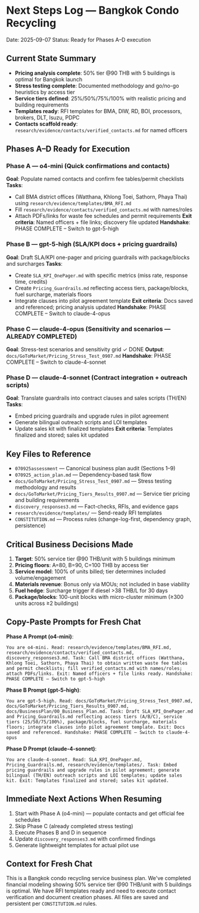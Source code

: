 # Next Steps Log — Bangkok Condo Recycling

Date: 2025-09-07
Status: Ready for Phases A–D execution

## Current State Summary
- **Pricing analysis complete**: 50% tier @90 THB with 5 buildings is optimal for Bangkok launch
- **Stress testing complete**: Documented methodology and go/no-go heuristics by access tier
- **Service tiers defined**: 25%/50%/75%/100% with realistic pricing and building requirements
- **Templates ready**: RFI templates for BMA, DIW, RD, BOI, processors, brokers, DLT, Isuzu, PDPC
- **Contacts scaffold ready**: `research/evidence/contacts/verified_contacts.md` for named officers

## Phases A–D Ready for Execution

### Phase A — o4-mini (Quick confirmations and contacts)
**Goal**: Populate named contacts and confirm fee tables/permit checklists
**Tasks**:
- Call BMA district offices (Watthana, Khlong Toei, Sathorn, Phaya Thai) using `research/evidence/templates/BMA_RFI.md`
- Fill `research/evidence/contacts/verified_contacts.md` with names/roles
- Attach PDFs/links for waste fee schedules and permit requirements
**Exit criteria**: Named officers + file links; discovery file updated
**Handshake**: PHASE COMPLETE – Switch to gpt-5-high

### Phase B — gpt-5-high (SLA/KPI docs + pricing guardrails)
**Goal**: Draft SLA/KPI one-pager and pricing guardrails with package/blocks and surcharges
**Tasks**:
- Create `SLA_KPI_OnePager.md` with specific metrics (miss rate, response time, credits)
- Create `Pricing_Guardrails.md` reflecting access tiers, package/blocks, fuel surcharge, materials floors
- Integrate clauses into pilot agreement template
**Exit criteria**: Docs saved and referenced; pricing analysis updated
**Handshake**: PHASE COMPLETE – Switch to claude-4-opus

### Phase C — claude-4-opus (Sensitivity and scenarios — ALREADY COMPLETED)
**Goal**: Stress-test scenarios and sensitivity grid ✓ DONE
**Output**: `docs/GoToMarket/Pricing_Stress_Test_0907.md`
**Handshake**: PHASE COMPLETE – Switch to claude-4-sonnet

### Phase D — claude-4-sonnet (Contract integration + outreach scripts)
**Goal**: Translate guardrails into contract clauses and sales scripts (TH/EN)
**Tasks**:
- Embed pricing guardrails and upgrade rules in pilot agreement
- Generate bilingual outreach scripts and LOI templates
- Update sales kit with finalized templates
**Exit criteria**: Templates finalized and stored; sales kit updated

## Key Files to Reference
- `070925assessment` — Canonical business plan audit (Sections 1–9)
- `070925_action_plan.md` — Dependency-based task flow
- `docs/GoToMarket/Pricing_Stress_Test_0907.md` — Stress testing methodology and results
- `docs/GoToMarket/Pricing_Tiers_Results_0907.md` — Service tier pricing and building requirements
- `discovery_responses3.md` — Fact-checks, RFIs, and evidence gaps
- `research/evidence/templates/` — Send-ready RFI templates
- `CONSTITUTION.md` — Process rules (change-log-first, dependency graph, persistence)

## Critical Business Decisions Made
1. **Target**: 50% service tier @90 THB/unit with 5 buildings minimum
2. **Pricing floors**: A=80, B=90, C=100 THB by access tier
3. **Service model**: 100% of units billed; tier determines included volume/engagement
4. **Materials revenue**: Bonus only via MOUs; not included in base viability
5. **Fuel hedge**: Surcharge trigger if diesel >38 THB/L for 30 days
6. **Package/blocks**: 100-unit blocks with micro-cluster minimum (≥300 units across ≥2 buildings)

## Copy-Paste Prompts for Fresh Chat

**Phase A Prompt (o4-mini)**:
```
You are o4-mini. Read: research/evidence/templates/BMA_RFI.md, research/evidence/contacts/verified_contacts.md, discovery_responses3.md. Task: Call BMA district offices (Watthana, Khlong Toei, Sathorn, Phaya Thai) to obtain written waste fee tables and permit checklists; fill verified_contacts.md with names/roles; attach PDFs/links. Exit: Named officers + file links ready. Handshake: PHASE COMPLETE – Switch to gpt-5-high
```

**Phase B Prompt (gpt-5-high)**:
```
You are gpt-5-high. Read: docs/GoToMarket/Pricing_Stress_Test_0907.md, docs/GoToMarket/Pricing_Tiers_Results_0907.md, docs/BusinessPlan/00_Business_Plan.md. Task: Draft SLA_KPI_OnePager.md and Pricing_Guardrails.md reflecting access tiers (A/B/C), service tiers (25/50/75/100%), package/blocks, fuel surcharge, materials floors; integrate clauses into pilot agreement template. Exit: Docs saved and referenced. Handshake: PHASE COMPLETE – Switch to claude-4-opus
```

**Phase D Prompt (claude-4-sonnet)**:
```
You are claude-4-sonnet. Read: SLA_KPI_OnePager.md, Pricing_Guardrails.md, research/evidence/templates/. Task: Embed pricing guardrails and upgrade rules in pilot agreement; generate bilingual (TH/EN) outreach scripts and LOI templates; update sales kit. Exit: Templates finalized and stored; sales kit updated.
```

## Immediate Next Actions When Resuming
1. Start with Phase A (o4-mini) — populate contacts and get official fee schedules
2. Skip Phase C (already completed stress testing)
3. Execute Phases B and D in sequence
4. Update `discovery_responses3.md` with confirmed findings
5. Generate lightweight templates for actual pilot use

## Context for Fresh Chat
This is a Bangkok condo recycling service business plan. We've completed financial modeling showing 50% service tier @90 THB/unit with 5 buildings is optimal. We have RFI templates ready and need to execute contact verification and document creation phases. All files are saved and persistent per `CONSTITUTION.md` rules.
